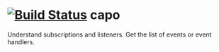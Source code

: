[![Build Status](https://travis-ci.org/msemenistyi/capo.png?branch=master)](https://travis-ci.org/msemenistyi/capo)
capo
====

Understand subscriptions and listeners. Get the list of events or event handlers. 
